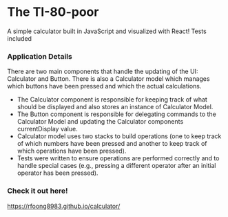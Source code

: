 # The TI-80-poor
A simple calculator built in JavaScript and visualized with React! Tests included

### Application Details
There are two main components that handle the updating of the UI: Calculator and Button. There is also a Calculator model which manages which buttons have been pressed and which the actual calculations.
  * The Calculator component is responsible for keeping track of what should be displayed and also stores an instance of Calculator Model.
  * The Button component is responsible for delegating commands to the Calculator Model and updating the Calculator components currentDisplay value.
  * Calculator model uses two stacks to build operations (one to keep track of which numbers have been pressed and another to keep track of which operations have been pressed).
  * Tests were written to ensure operations are performed correctly and to handle special cases (e.g., pressing a different operator after an initial operator has been pressed).

### Check it out here!
https://rfoong8983.github.io/calculator/
